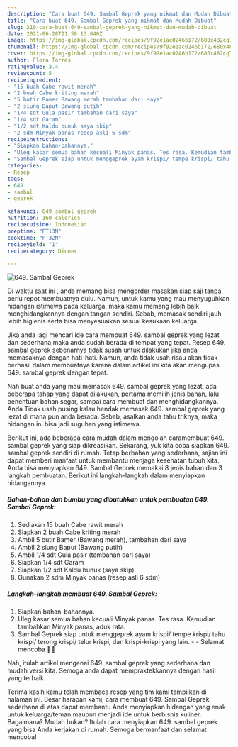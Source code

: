 ```yaml
---
description: "Cara buat 649. Sambal Geprek yang nikmat dan Mudah Dibuat"
title: "Cara buat 649. Sambal Geprek yang nikmat dan Mudah Dibuat"
slug: 210-cara-buat-649-sambal-geprek-yang-nikmat-dan-mudah-dibuat
date: 2021-06-28T21:59:13.040Z
image: https://img-global.cpcdn.com/recipes/9f92e1ac0246b172/680x482cq70/649-sambal-geprek-foto-resep-utama.jpg
thumbnail: https://img-global.cpcdn.com/recipes/9f92e1ac0246b172/680x482cq70/649-sambal-geprek-foto-resep-utama.jpg
cover: https://img-global.cpcdn.com/recipes/9f92e1ac0246b172/680x482cq70/649-sambal-geprek-foto-resep-utama.jpg
author: Flora Torres
ratingvalue: 3.4
reviewcount: 5
recipeingredient:
- "15 buah Cabe rawit merah"
- "2 buah Cabe kriting merah"
- "5 butir Bamer Bawang merah tambahan dari saya"
- "2 siung Baput Bawang putih"
- "1/4 sdt Gula pasir tambahan dari saya"
- "1/4 sdt Garam"
- "1/2 sdt Kaldu bunuk saya skip"
- "2 sdm Minyak panas resep asli 6 sdm"
recipeinstructions:
- "Siapkan bahan-bahannya."
- "Uleg kasar semua bahan kecuali Minyak panas. Tes rasa. Kemudian tambahkan Minyak panas, aduk rata."
- "Sambal Geprek siap untuk menggeprek ayam krispi/ tempe krispi/ tahu krispi/ terong krispi/ telur krispi, dan krispi-krispi yang lain.  Selamat mencoba 🙏😊"
categories:
- Resep
tags:
- 649
- sambal
- geprek

katakunci: 649 sambal geprek 
nutrition: 160 calories
recipecuisine: Indonesian
preptime: "PT13M"
cooktime: "PT32M"
recipeyield: "1"
recipecategory: Dinner

---
```



![649. Sambal Geprek](https://img-global.cpcdn.com/recipes/9f92e1ac0246b172/680x482cq70/649-sambal-geprek-foto-resep-utama.jpg)

Di waktu  saat ini , anda memang bisa mengorder masakan siap saji tanpa perlu repot membuatnya dulu. Namun, untuk kamu yang mau menyuguhkan hidangan istimewa pada keluarga, maka kamu memang lebih baik menghidangkannya dengan tangan sendiri. Sebab, memasak sendiri jauh lebih higienis serta bisa menyesuaikan sesuai kesukaan keluarga.

Jika anda lagi mencari ide cara membuat 649. sambal geprek yang lezat dan sederhana,maka anda sudah berada di tempat yang tepat. Resep 649. sambal geprek  sebenarnya tidak susah untuk dilakukan jika anda memasaknya dengan hati-hati. Namun, anda tidak usah risau akan tidak berhasil dalam membuatnya 
karena dalam artikel ini kita akan mengupas 649. sambal geprek dengan tepat.  



Nah buat anda yang mau memasak 649. sambal geprek yang lezat, ada beberapa tahap yang dapat dilakukan, pertama memilih jenis bahan, lalu penentuan bahan segar, sampai cara membuat dan menghidangkannya. Anda Tidak usah pusing kalau hendak memasak 649. sambal geprek yang lezat di mana pun anda berada. Sebab, asalkan anda  tahu triknya, maka hidangan ini bisa jadi suguhan yang istimewa.

Berikut ini, ada beberapa cara mudah dalam mengolah caramembuat 649. sambal geprek yang siap dikreasikan. Sekarang, yuk kita coba siapkan 649. sambal geprek sendiri di rumah. Tetap berbahan yang sederhana, sajian ini dapat memberi manfaat untuk membantu menjaga kesehatan tubuh kita. Anda bisa menyiapkan 649. Sambal Geprek memakai 8 jenis bahan dan 3 langkah pembuatan. Berikut ini langkah-langkah dalam menyiapkan hidangannya.

<!--inarticleads1-->

##### Bahan-bahan dan bumbu yang dibutuhkan untuk pembuatan 649. Sambal Geprek:

1. Sediakan 15 buah Cabe rawit merah
1. Siapkan 2 buah Cabe kriting merah
1. Ambil 5 butir Bamer (Bawang merah), tambahan dari saya
1. Ambil 2 siung Baput (Bawang putih)
1. Ambil 1/4 sdt Gula pasir (tambahan dari saya)
1. Siapkan 1/4 sdt Garam
1. Siapkan 1/2 sdt Kaldu bunuk (saya skip)
1. Gunakan 2 sdm Minyak panas (resep asli 6 sdm)




<!--inarticleads2-->

##### Langkah-langkah membuat 649. Sambal Geprek:

1. Siapkan bahan-bahannya.
1. Uleg kasar semua bahan kecuali Minyak panas. Tes rasa. Kemudian tambahkan Minyak panas, aduk rata.
1. Sambal Geprek siap untuk menggeprek ayam krispi/ tempe krispi/ tahu krispi/ terong krispi/ telur krispi, dan krispi-krispi yang lain. -  - Selamat mencoba 🙏😊




Nah, itulah artikel mengenai  649. sambal geprek  yang sederhana dan mudah versi kita. Semoga anda dapat mempraktekkannya dengan hasil yang terbaik. 

Terima kasih kamu telah membaca resep yang tim kami tampilkan di halaman ini. Besar harapan kami, cara membuat  649. Sambal Geprek sederhana di atas dapat membantu Anda menyiapkan hidangan yang enak untuk keluarga/teman maupun menjadi ide untuk berbisnis kuliner. Bagaimana? Mudah bukan? Itulah cara menyiapkan 649. sambal geprek yang bisa Anda kerjakan di rumah. Semoga bermanfaat dan selamat mencoba!

